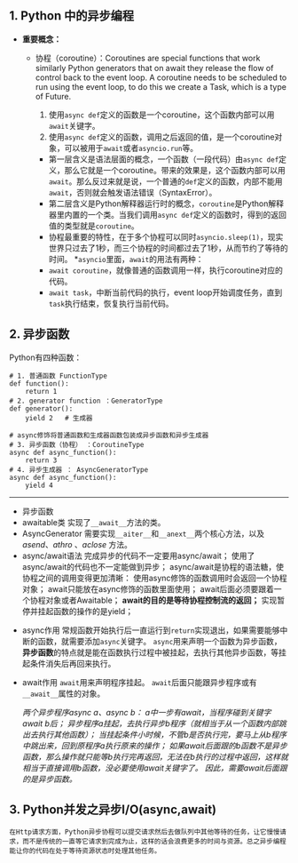 ## 1. Python 中的异步编程
* **重要概念：**
	* 协程（coroutine）：Coroutines are special functions that work similarly Python generators that on await they release the flow of control back to the event loop. A coroutine needs to be scheduled to run using the event loop, to do this we create a Task, which is a type of Future.
		1. 使用`async def`定义的函数是一个coroutine，这个函数内部可以用`await`关键字。
		2. 使用`async def`定义的函数，调用之后返回的值，是一个coroutine对象，可以被用于`await`或者`asyncio.run`等。
		
		- 第一层含义是语法层面的概念，一个函数（一段代码）由`async def`定义，那么它就是一个coroutine。带来的效果是，这个函数内部可以用`await`。那么反过来就是说，一个普通的`def`定义的函数，内部不能用`await`，否则就会触发语法错误（SyntaxError）。
		 - 第二层含义是Python解释器运行时的概念，`coroutine`是Python解释器里内置的一个类。当我们调用`async def`定义的函数时，得到的返回值的类型就是`coroutine`。
		
		* 协程最重要的特性，在于多个协程可以同时`asyncio.sleep(1)`，现实世界只过去了1秒，而三个协程的时间都过去了1秒，从而节约了等待的时间。
		*`asyncio`里面，`await`的用法有两种：
		- `await coroutine`，就像普通的函数调用一样，执行coroutine对应的代码。
		- `await task`，中断当前代码的执行，event loop开始调度任务，直到`task`执行结束，恢复执行当前代码。
## 2. 异步函数
Python有四种函数：
```
# 1. 普通函数 FunctionType
def function():
    return 1
# 2. generator function ：GeneratorType
def generator():
    yield 2   # 生成器

# async修饰将普通函数和生成器函数包装成异步函数和异步生成器
# 3. 异步函数（协程） ：CoroutineType
async def async_function():
    return 3
# 4. 异步生成器 ： AsyncGeneratorType
async def async_function():
    yield 4

```
--- 

* 异步函数
* awaitable类
	实现了`__await__`方法的类。
* AsyncGenerator
    需要实现`__aiter__`和`__anext__`两个核心方法，以及 _asend_、_athro_ 、_aclose_ 方法。
*  async/await语法
	完成异步的代码不一定要用async/await；
	使用了async/await的代码也不一定能做到异步；
	async/await是协程的语法糖，使协程之间的调用变得更加清晰：
	使用async修饰的函数调用时会返回一个协程对象；
	await只能放在async修饰的函数里面使用；
	await后面必须要跟着一个协程对象或者Awaitable；
	**await的目的是等待协程控制流的返回；**
	实现暂停并挂起函数的操作的是yield；
- async作用
    常规函数开始执行后一直运行到`return`实现退出，如果需要能够中断的函数，就需要添加`async`关键字。
    `async`用来声明一个函数为异步函数，**异步函数**的特点就是能在函数执行过程中被挂起，去执行其他异步函数，等挂起条件消失后再回来执行。
* await作用
	`await`用来声明程序挂起。
	`await`后面只能跟异步程序或有`__await__`属性的对象。

	*两个异步程序async a、async b：*
	*a中一步有await，当程序碰到关键字await b后；*
	*异步程序a挂起，去执行异步b程序（就相当于从一个函数内部跳出去执行其他函数）；*
	*当挂起条件小时候，不管b是否执行完，要马上从b程序中跳出来，回到原程序a执行原来的操作；*
	*如果await后面跟的b函数不是异步函数，那么操作就只能等b执行完再返回，无法在b执行的过程中返回，这样就相当于直接调用b函数，没必要使用await关键字了。*
	*因此，需要await后面跟的是异步函数。*

## 3. Python并发之异步I/O(async,await)

	在Http请求方面，Python异步协程可以提交请求然后去做队列中其他等待的任务，让它慢慢请求，而不是传统的一直等它请求到完成为止，这样的话会浪费更多的时间与资源。总之异步编程能让你的代码在处于等待资源状态时处理其他任务。

